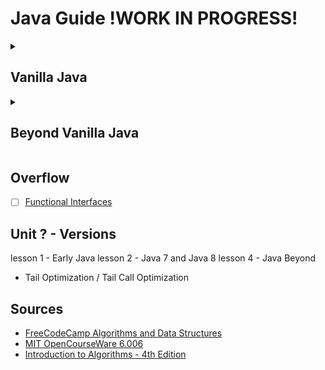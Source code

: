 # Java Guide !WORK IN PROGRESS!

<details><summary><h2>Vanilla Java</h2></summary>

<h3> Unit 1 - Getting Started </h3>

- [x] [Introduction](https://github.com/Kevin-Lago/java-guide/tree/main/01-getting_started/01-introduction)
- [x] [Statements and Expressions](https://github.com/Kevin-Lago/java-guide/tree/main/01-getting_started/02-datatypes_and_variables)
- [x] [Datatypes and Variables](https://github.com/Kevin-Lago/java-guide/tree/main/01-getting_started/03-statements_and_expressions)
- [x] [Loops and Logic](https://github.com/Kevin-Lago/java-guide/tree/main/01-getting_started/04-loops_and_logic)
- [x] [Debugging](https://github.com/Kevin-Lago/java-guide/tree/main/01-getting_started/05-debuggging)
- [x] [Methods](https://github.com/Kevin-Lago/java-guide/tree/main/01-getting_started/06-methods)
- [x] [Arrays](https://github.com/Kevin-Lago/java-guide/tree/main/01-getting_started/07-arrays)

<h3> Unit 2 - Beginner Java </h3>

- [ ] [Object Oriented Programming](https://github.com/Kevin-Lago/java-guide/tree/main/)
- [ ] [Classes and Objects](https://github.com/Kevin-Lago/java-guide/tree/main/)
- [ ] [Debugging](https://github.com/Kevin-Lago/java-guide/tree/main/)
- [ ] [Memory Management](https://github.com/Kevin-Lago/java-guide/tree/main/)
- [ ] [Class Design](https://github.com/Kevin-Lago/java-guide/tree/main/)
- [ ] [Interfaces](https://github.com/Kevin-Lago/java-guide/tree/main/)
- [ ] [Composition](https://github.com/Kevin-Lago/java-guide/tree/main/)
- [ ] [Inheritance](https://github.com/Kevin-Lago/java-guide/tree/main/)
- [ ] [Polymorphism](https://github.com/Kevin-Lago/java-guide/tree/main/)
- [ ] [Enumerated Types](https://github.com/Kevin-Lago/java-guide/tree/main/)
- [ ] [Annotations](https://github.com/Kevin-Lago/java-guide/tree/main/)
- [ ] [Exceptions](https://github.com/Kevin-Lago/java-guide/tree/main/)
- [ ] [Java Versions](https://github.com/Kevin-Lago/java-guide/tree/main/)
- [ ] [Java Docs](https://github.com/Kevin-Lago/java-guide/tree/main/)

<h3> Unit 3 - Intermediate Java </h3>

- [ ] [Collections](https://github.com/Kevin-Lago/java-guide/tree/main/)
- [ ] [Maps](https://github.com/Kevin-Lago/java-guide/tree/main/)
- [ ] [Streams](https://github.com/Kevin-Lago/java-guide/tree/main/)
- [ ] [Lambdas](https://github.com/Kevin-Lago/java-guide/tree/main/)
- [ ] [Generics](https://github.com/Kevin-Lago/java-guide/tree/main/)
- [ ] [Algorithms](https://github.com/Kevin-Lago/java-guide/tree/main/)
- [ ] [Structured Data](https://github.com/Kevin-Lago/java-guide/tree/main/)
- [ ] [Filtering](https://github.com/Kevin-Lago/java-guide/tree/main/)
- [ ] [Searching](https://github.com/Kevin-Lago/java-guide/tree/main/)
- [ ] [Sorting](https://github.com/Kevin-Lago/java-guide/tree/main/)
- [ ] [Working with Files](https://github.com/Kevin-Lago/java-guide/tree/main/)

<h3> Unit 4 - Advanced Java </h3>

- [ ] [Java Beans](https://github.com/Kevin-Lago/java-guide/tree/main/)
- [ ] [Reflection API](https://github.com/Kevin-Lago/java-guide/tree/main/)
- [ ] [Serialization](https://github.com/Kevin-Lago/java-guide/tree/main/)
- [ ] [Multithreading](https://github.com/Kevin-Lago/java-guide/tree/main/)
- [ ] [Advanced Algorithms](https://github.com/Kevin-Lago/java-guide/tree/main/)

TBD...

</details>

<details><summary><h2>Beyond Vanilla Java</h2></summary>

<h3> Unit 5 - Application Programming Interfaces </h3>

- [ ] [Web Apps](https://github.com/Kevin-Lago/java-guide/tree/main/)
- [ ] [HTTP](https://github.com/Kevin-Lago/java-guide/tree/main/)
- [ ] [REST](https://github.com/Kevin-Lago/java-guide/tree/main/)
- [ ] [SOAP](https://github.com/Kevin-Lago/java-guide/tree/main/)
- [ ] [JSON](https://github.com/Kevin-Lago/java-guide/tree/main/)
- [ ] [Spring Boot](https://github.com/Kevin-Lago/java-guide/tree/main/)
- [ ] [Spring MVC and Tomcat](https://github.com/Kevin-Lago/java-guide/tree/main/)
- [ ] [Documentation and Swagger](https://github.com/Kevin-Lago/java-guide/tree/main/)
- [ ] [Spring REST Controller](https://github.com/Kevin-Lago/java-guide/tree/main/)
- [ ] [Spring SOAP Controller](https://github.com/Kevin-Lago/java-guide/tree/main/)
- [ ] [Basic Web Interfaces](https://github.com/Kevin-Lago/java-guide/tree/main/)

<h3> Unit 6 - Databases </h3>

- [ ] [Relational Databases](https://github.com/Kevin-Lago/java-guide/tree/main/)
- [ ] [MySQL](https://github.com/Kevin-Lago/java-guide/tree/main/)
- [ ] [OracleSQL](https://github.com/Kevin-Lago/java-guide/tree/main/)
- [ ] [Data Modeling](https://github.com/Kevin-Lago/java-guide/tree/main/)
- [ ] [Joins](https://github.com/Kevin-Lago/java-guide/tree/main/)
- [ ] [JDBC](https://github.com/Kevin-Lago/java-guide/tree/main/)
- [ ] [JPA](https://github.com/Kevin-Lago/java-guide/tree/main/)
- [ ] [Non-relational Databases](https://github.com/Kevin-Lago/java-guide/tree/main/)
- [ ] [Cassandra](https://github.com/Kevin-Lago/java-guide/tree/main/)
- [ ] [Mongoose](https://github.com/Kevin-Lago/java-guide/tree/main/)

<h3> Unit 7 - Spring Boot </h3>

Lesson ? - Spring Security
lesson ? - RabbitMQ
lesson ? - Kafka
lesson ? - Queues
lesson ? - Caching Data
lesson ? - Circuit Breakers
lesson ? - Thymeleaf

<h3> Unit 8 - Testing </h3>

lesson ? - Test Driven Development
lesson ? - JUnit
lesson ? - Mockito
lesson ? - others... potentially

<h3> Unit 9 - Microservices </h3>

lesson ? - 12 Factor Microservices
lesson ? - Configuration Service
lesson ? - Eureka Service Registry
lesson ? - Edge Services

<!-- Assumes an existing understanding of these tools -->
<!-- Details will be in different repo -->
<h3> Unit ? - Containerization </h3>

lesson ? - Docker
lesson ? - Kubernetes 

<h3> Unit ? - Continuous Development / Continuous Integration </h3>

lesson ? - Jenkins

</details>

## Overflow

- [ ] [Functional Interfaces](https://github.com/Kevin-Lago/java-guide/tree/main/)

## Unit ? - Versions <!-- Not sure what I'll do with this.. but I'd like to explain the differences of each version -->
lesson 1 - Early Java
lesson 2 - Java 7 and Java 8
lesson 4 - Java Beyond


- Tail Optimization / Tail Call Optimization

## Sources 

- [FreeCodeCamp Algorithms and Data Structures](https://www.freecodecamp.org/news/algorithms-and-data-structures-free-treehouse-course/)
- [MIT OpenCourseWare 6.006](https://ocw.mit.edu/courses/6-006-introduction-to-algorithms-spring-2020/)
- [Introduction to Algorithms - 4th Edition](http://mitpress.mit.edu/9780262046305/introduction-to-algorithms/)
